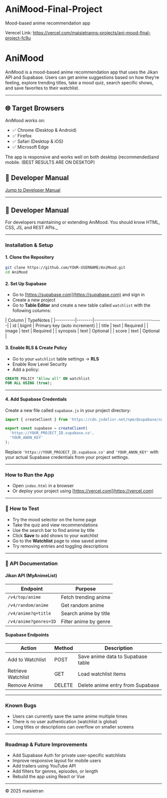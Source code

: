 # AniMood-Final-Project
Mood-based anime recommendation app

Verecel Link: https://vercel.com/maisietranns-projects/ani-mood-final-project-fc9u 

# AniMood 

AniMood is a mood-based anime recommendation app that uses the Jikan API and Supabase. Users can get anime suggestions based on how they’re feeling, explore trending titles, take a mood quiz, search specific shows, and save favorites to their watchlist.

---

## 🌐 Target Browsers

AniMood works on:

- ✅ Chrome (Desktop & Android)
- ✅ Firefox
- ✅ Safari (Desktop & iOS)
- ✅ Microsoft Edge

The app is responsive and works well on both desktop (recommended)and mobile. (BEST RESULTS ARE ON DESKTOP)


## 📎 Developer Manual

[Jump to Developer Manual](#-developer-manual)

---

## 📘 Developer Manual

 For developers maintaining or extending AniMood. You should know HTML, CSS, JS, and REST APIs._

---

### Installation & Setup

#### 1. Clone the Repository

```bash
git clone https://github.com/YOUR-USERNAME/AniMood.git
cd AniMood
```

#### 2. Set Up Supabase

- Go to [https://supabase.com](https://supabase.com) and sign in  
- Create a new project  
- Go to **Table Editor** and create a new table called `watchlist` with the following columns:

| Column   | TypeNotes       |
|----------|--------|----------------------------------|
| id       | bigint | Primary key (auto increment)     |
| title    | text   | Required                         |
| image    | text   | Required                         |
| synopsis | text   | Optional                         |
| score    | text   | Optional                         |

#### 3. Enable RLS & Create Policy

- Go to your `watchlist` table settings → **RLS**  
- Enable Row Level Security  
- Add a policy:

```sql
CREATE POLICY "Allow all" ON watchlist
FOR ALL USING (true);
```



---

#### 4. Add Supabase Credentials

Create a new file called `supabase.js` in your project directory:

```js
import { createClient } from 'https://cdn.jsdelivr.net/npm/@supabase/supabase-js/+esm';

export const supabase = createClient(
  'https://YOUR_PROJECT_ID.supabase.co',
  'YOUR_ANON_KEY'
);
```

Replace `'https://YOUR_PROJECT_ID.supabase.co'` and `'YOUR_ANON_KEY'` with your actual Supabase credentials from your project settings.

---

### How to Run the App

- Open `index.html` in a browser  
- Or deploy your project using [https://vercel.com](https://vercel.com)  


---

### 🧪 How to Test

- Try the mood selector on the home page  
- Take the quiz and view recommendations  
- Use the search bar to find anime by title  
- Click **Save** to add shows to your watchlist  
- Go to the **Watchlist** page to view saved anime  
- Try removing entries and toggling descriptions  

---

### 🔌 API Documentation

#### Jikan API (MyAnimeList)

| Endpoint                      | Purpose                    |
|-------------------------------|----------------------------|
| `/v4/top/anime`               | Fetch trending anime       |
| `/v4/random/anime`            | Get random anime           |
| `/v4/anime?q=title`           | Search anime by title      |
| `/v4/anime?genres=ID`         | Filter anime by genre      |

#### Supabase Endpoints

| Action            | Method | Description                          |
|-------------------|--------|--------------------------------------|
| Add to Watchlist  | POST   | Save anime data to Supabase table    |
| Retrieve Watchlist| GET    | Load watchlist items                 |
| Remove Anime      | DELETE | Delete anime entry from Supabase     |

---

###  Known Bugs

- Users can currently save the same anime multiple times  
- There is no user authentication (watchlist is global)  
- Long titles or descriptions can overflow on smaller screens  

---

### Roadmap & Future Improvements

- Add Supabase Auth for private user-specific watchlists  
- Improve responsive layout for mobile users  
- Add trailers using YouTube API  
- Add filters for genres, episodes, or length  
- Rebuild the app using React or Vue  

---

© 2025 maisietran 
